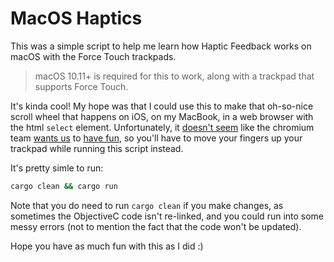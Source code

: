 # MacOS Haptics

This was a simple script to help me learn how Haptic Feedback works on macOS with the Force Touch trackpads.

> macOS 10.11+ is required for this to work, along with a trackpad that supports Force Touch.

It's kinda cool! My hope was that I could use this to make that oh-so-nice scroll wheel that happens on iOS, on my MacBook, in a web browser with the html `select` element. Unfortunately, it [doesn't seem](https://bugs.chromium.org/p/chromium/issues/detail?id=568727) like the chromium team [wants us](https://bugs.chromium.org/p/chromium/issues/detail?id=628924) to [have fun](https://bugs.chromium.org/p/chromium/issues/detail?id=788567), so you'll have to move your fingers up your trackpad while running this script instead.

It's pretty simle to run:

```bash
cargo clean && cargo run
```

Note that you do need to run `cargo clean` if you make changes, as sometimes the ObjectiveC code isn't re-linked, and you could run into some messy errors (not to mention the fact that the code won't be updated).

Hope you have as much fun with this as I did :)
